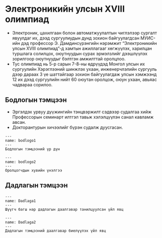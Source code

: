 # Электроникийн улсын XVIII олимпиад
* Электроник, цахилгаан болон автоматжуулалтын чиглэлээр сургалт явуулдаг их, дээд сургуулиудын дунд зохион байгуулагдсан МУИС-ийн дэд профессор                                     Э. Дамдинсүрэнгийн нэрэмжит “Электроникийн улсын XVIII олимпиад”-д хамтын ажиллагааг хөгжүүлэх, харилцан туршлага солилцох, оюутнуудын сурах эрмэлзлийг дээшлүүлэх зорилгоор оюутнуудыг бэлтгэн амжилттай оролцлоо. 
* Тус олимпиад нь 5-р сарын 7-8-ны өдрүүдэд Монгол улсын их сургуулийн Хэрэглээний шинжлэх ухаан, инженерчлэлийн сургууль дээр дараах 3 үе шаттайгаар зохион байгуулагдаж улсын хэмжээнд 12 их дээд сургуулийн нийт 60 оюутан оролцож, оюун ухаан, авьяас чадвараа сорилоо.

## Бодлогын тэмцээн
* Эргэлдэх урвуу дүүжингийн тэнцвэржилт сэдвээр судалгаа хийж Профессорын семинарт илтгэл тавьж хэлэлцүүлэн санал кавламж авсан. 
* Докторантурын хичээлийг бүрэн судалж дуусгасан.

```{figure} /bodlogo1.jpg
---
name: bodlogo1
---
Бодлогын тэмцээний үр дүн
```
```{figure} /bodlogo2.jpg
---
name: bodlogo2
---
Оролцогчдын хувийн үнэлгээ
```
## Дадлагын тэмцээн

```{figure} /dadlaga1.jpg
---
name: Dadlaga1
---
Шүүгч багш нар дадлагын даалгавар танилцуулсан үйл явц
```
```{figure} /dadlaga1.jpg
---
name: Dadlaga2
---
Дадлагын тэмцээний даалгавар биелүүлэх үйл явц
```